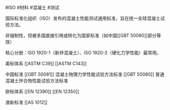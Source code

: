 #ISO #材料 #混凝土 #测试 

国际标准化组织（ISO）发布的​​混凝土性能测试通用标准​​，旨在统一全球混凝土试验方法。

​​非强制性​​，但被多国直接引用或转化为国家标准（如中国[[GBT 50080]]部分等效）

核心分册​​：ISO 1920-1（新拌混凝土）、ISO 1920-2（硬化力学性能）最常用。

美标体系
[[ASTM C39]] 
[[ASTM C143]] 

中国标准
[[GBT 50081]] 混凝土物理力学性能试验方法标准
[[GBT 50080]] 普通混凝土拌合物性能试验方法标准

欧标体系
[[EN 12390]]
[[EN 12350]]

澳新标准
[[AS 1012]]
